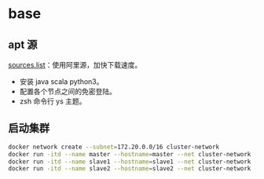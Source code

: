 # base

## apt 源

[sources.list](./sources.list)：使用阿里源，加快下载速度。

- 安装 java scala python3。
- 配置各个节点之间的免密登陆。
- zsh 命令行 ys 主题。

## 启动集群

```bash
docker network create --subnet=172.20.0.0/16 cluster-network
docker run -itd --name master --hostname=master --net cluster-network --ip 172.20.0.2 ubuntu:16.04 bash
docker run -itd --name slave1 --hostname=slave1 --net cluster-network --ip 172.20.0.3 ubuntu:16.04 bash
docker run -itd --name slave2 --hostname=slave2 --net cluster-network --ip 172.20.0.4 ubuntu:16.04 bash
```
